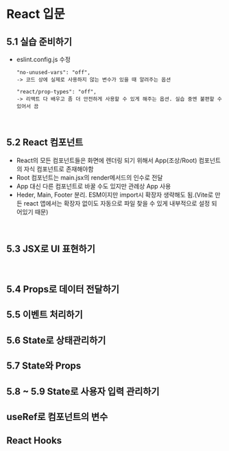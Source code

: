 # React 입문
## 5.1 실습 준비하기
- eslint.config.js  수정
    ```
    "no-unused-vars": "off",
    -> 코드 상에 실제로 사용하지 않는 변수가 있을 때 알려주는 옵션

    "react/prop-types": "off",
    -> 리액트 다 배우고 좀 더 안전하게 사용할 수 있게 해주는 옵션. 실습 중엔 불편할 수 있어서 끔 
    ```
</br>

## 5.2 React 컴포넌트
- React의 모든 컴포넌트들은 화면에 렌더링 되기 위해서 App(조상/Root) 컴포넌트의 자식 컴포넌트로 존재해야함
- Root 컴포넌트는 main.jsx의 render메서드의 인수로 전달
- App 대신 다른 컴포넌트로 바꿀 수도 있지만 관례상 App 사용
- Heder, Main, Footer 분리. ESM이지만 import시 확장자 생략해도 됨.(Vite로 만든 react 앱에서는 확장자 없이도 자동으로 파일 찾을 수 있게 내부적으로 설정 되어있기 때문)

</br>

## 5.3 JSX로 UI 표현하기

</br>

## 5.4 Props로 데이터 전달하기

## 5.5 이벤트 처리하기

## 5.6 State로 상태관리하기

## 5.7 State와 Props

## 5.8 ~ 5.9 State로 사용자 입력 관리하기

## useRef로 컴포넌트의 변수

## React Hooks
